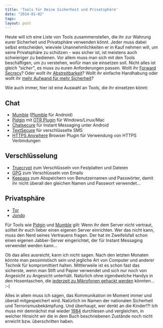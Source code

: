 ```yaml
---
title: 'Tools für Deine Sicherheit und Privatsphäre'
date: "2014-01-02"
tags: 
layout: post
---
```

Heute will ich eine Liste von Tools zusammenstellen, die ihr zur Wahrung eurer Sicherheit und Privatsphäre verwenden könnt. Jeder muss dabei selbst entscheiden, wieviele Unannehmlichkeiten er in Kauf nehmen will, um seine Privatsphäre zu schützen - was sicher ist, ist meistens auch schwieriger zu bedienen. Vor allem muss man sich mit den Tools beschäftigen, um zu verstehen, wofür man sie einsetzen soll. Nicht alles ist gleich *"sicher"*, es muss zu euren Anforderungen passen. Wollt ihr [Forward Secrecy][10]? Oder wollt ihr [Abstreitbarkeit][11]? Wollt ihr einfache Handhabung oder wollt ihr [mehr Aufwand für mehr Sicherheit][12]?

Wie auch immer, hier ist eine Auswahl an Tools, die ihr einsetzen könnt:

Chat
---

  * [Mumble][0] ([Plumble][1] für Android)
  * [Pidgin][2] mit [OTR Plugin][13] für Windows/Linux/Mac
  * [Chatsecure][8] für Instant Messaging unter Android
  * [TextSecure][9] für verschlüsselte SMS
  * [HTTPS Anywhere][14] Browser Plugin für Verwendung von HTTPS Verbindungen

Verschlüsselung
-----------
  * [Truecrypt][4] zum Verschlüsseln von Festplatten und Dateien
  * [GPG][3] zum Verschlüsseln von Emails
  * [Keepass][7] zum Abspeichern von Benutzernamen und Passwörter, damit ihr nicht überall den gleichen Namen und Passwort verwendet...

Privatsphäre
---------

  * [Tor][5]
  * [Jondo][6]

Für Tools wie [Pidgin][2] und [Mumble][0] gilt: Wenn ihr dem Server nicht vertraut, solltet ihr euch lieber einen eigenen Server einrichten. Wer das nicht kann, muss den Nerd seines Vertrauens fragen. Der hat im Zweifelsfall schon einen eigenen Jabber-Server eingerichtet, der für Instant Messaging verwendet werden kann...

Ob das alles ausreicht, kann ich nicht sagen. Nach den letzten Monaten könnte man pessimistisch sein und jegliche Art von Computer und anderer Technik für kompromittiert halten. Mittlerweile ist es schon fast das sicherste, wenn man Stift und Papier verwendet und sich nur noch von Angesicht zu Angesicht unterhält. Natürlich ohne irgendwelche Handys in den Hosentaschen, die [jederzeit zu Mikrofonen gehackt werden][15] könnten... :-(

Alles in allem muss ich sagen, das Kommunikation im Moment immer und überall mitgespeichert wird. Natürlich im Namen der nationalen Sicherheit und Terrorismusbekämpfung. Und überhaupt, wer denkt an die Kinder!?! Ich muss mir demnächst mal wieder [1984][16] durchlesen und vergleichen, in welcher Hinsicht wir die in dem Buch beschriebenen Zustände noch nicht erreicht bzw. überschritten haben.

[0]: http://mumble.sourceforge.net/|Mumble
[1]: https://play.google.com/store/apps/details?id=com.morlunk.mumbleclient
[2]: http://pidgin.im/
[3]: http://www.gpg4win.de/
[4]: http://truecrypt.org/|Truecrypt
[5]: https://www.torproject.org/projects/vidalia.html
[6]: https://www.anonym-surfen.de/jondo.html
[7]: http://keepass.info/
[8]: https://chatsecure.org/blog/
[9]: https://whispersystems.org/#privacy
[10]: https://de.wikipedia.org/wiki/Perfect_Forward_Secrecy
[11]: https://de.wikipedia.org/wiki/Glaubhafte_Abstreitbarkeit
[12]: https://alexcabal.com/creating-the-perfect-gpg-keypair/
[13]: https://otr.cypherpunks.ca
[14]: https://www.eff.org/Https-everywhere
[15]: http://bits.blogs.nytimes.com/2013/12/31/apple-says-it-is-unaware-of-n-s-a-iphone-hack-program
[16]: https://de.wikipedia.org/wiki/1984_(Roman)

